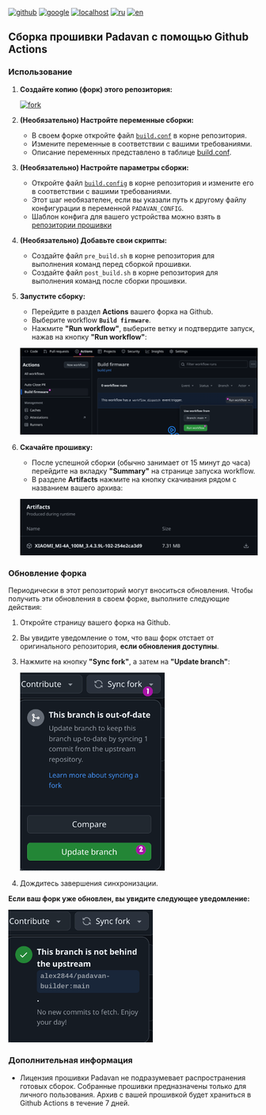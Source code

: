 [![github](https://img.shields.io/badge/GITHUB-builder-green.svg)](github.md)
[![google](https://img.shields.io/badge/GOOGLE-builder-red.svg)](google.md)
[![localhost](https://img.shields.io/badge/LOCALHOST-builder-red.svg)](localhost.md)
[![ru](https://img.shields.io/badge/lang-ru-green)](github.md)
[![en](https://img.shields.io/badge/lang-en-white)](../en-US/github.md)

## Сборка прошивки Padavan с помощью Github Actions

### Использование

1. **Создайте копию (форк) этого репозитория:**

    [![fork](https://img.shields.io/static/v1?message=Create+fork&logo=github&labelColor=5c5c5c&color=1182c3&logoColor=white&label=%20)](https://github.com/alex2844/padavan-builder/fork)

2. **(Необязательно) Настройте переменные сборки:**
    * В своем форке откройте файл [`build.conf`](../../build.conf) в корне репозитория.
    * Измените переменные в соответствии с вашими требованиями.
    * Описание переменных представлено в таблице [build.conf](conf.md).

3. **(Необязательно) Настройте параметры сборки:**
    * Откройте файл [`build.config`](../../build.config) в корне репозитория и измените его в соответствии с вашими требованиями.
    * Этот шаг необязателен, если вы указали путь к другому файлу конфигурации в переменной `PADAVAN_CONFIG`.
    * Шаблон конфига для вашего устройства можно взять в [репозитории прошивки](https://gitlab.com/hadzhioglu/padavan-ng/-/tree/master/trunk/configs/templates)

4. **(Необязательно) Добавьте свои скрипты:**
    * Создайте файл `pre_build.sh` в корне репозитория для выполнения команд перед сборкой прошивки.
    * Создайте файл `post_build.sh` в корне репозитория для выполнения команд после сборки прошивки.

5. **Запустите сборку:**
    * Перейдите в раздел **Actions** вашего форка на Github.
    * Выберите workflow **`Build firmware`**.
    * Нажмите **"Run workflow"**, выберите ветку и подтвердите запуск, нажав на кнопку **"Run workflow"**:

    ![build](../images/github_build.png)

6. **Скачайте прошивку:**
    * После успешной сборки (обычно занимает от 15 минут до часа) перейдите на вкладку **"Summary"** на странице запуска workflow.
    * В разделе **Artifacts** нажмите на кнопку скачивания рядом с названием вашего архива:

    ![zip](../images/github_zip.png)

### Обновление форка

Периодически в этот репозиторий могут вноситься обновления. Чтобы получить эти обновления в своем форке, выполните следующие действия:

1. Откройте страницу вашего форка на Github.
2. Вы увидите уведомление о том, что ваш форк отстает от оригинального репозитория, **если обновления доступны**.
3. Нажмите на кнопку **"Sync fork"**, а затем на **"Update branch"**:

    ![update](../images/github_update.png)

4. Дождитесь завершения синхронизации.

**Если ваш форк уже обновлен, вы увидите следующее уведомление:**

![not update](../images/github_not_update.png)

### Дополнительная информация

* Лицензия прошивки Padavan не подразумевает распространения готовых сборок. Собранные прошивки предназначены только для личного пользования. Архив с вашей прошивкой будет храниться в Github Actions в течение 7 дней.
